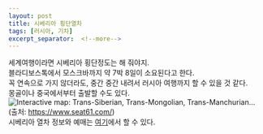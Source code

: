 ```yaml
---
layout: post
title: 시베리아 횡단열차
tags: [러시아, 기차]
excerpt_separator:  <!--more-->
---
```


세계여행이라면 시베리아 횡단정도는 해 줘야지.<br>
블라디보스톡에서 모스크바까지 약 7박 8일이 소요된다고 한다.<br>
꼭 연속으로 가지 않더라도, 중간 중간 내려서 러시아 여행까지 할 수 있을 것 같다.<br>
몽골이나 중국에서부터 출발할 수도 있다.
![Interactive map: Trans-Siberian, Trans-Mongolian, Trans-Manchurian...](https://www.seat61.com/images/Trans-Siberian-map.jpg)
(출처: https://www.seat61.com/)<br>
시베리아 열차 정보와 예매는 [여기](https://www.transsiberianexpress.net/)에서 할 수 있다.
